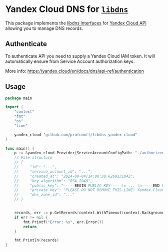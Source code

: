 # Yandex Cloud DNS for [`libdns`](https://github.com/libdns/libdns)

This package implements the [libdns interfaces](https://github.com/libdns/libdns) for [Yandex Cloud API](https://yandex.cloud/en/docs/dns/api-ref/) allowing you to manage DNS records.


## Authenticate

To authenticate API you need to supply a Yandex Cloud IAM token. It will automatically ensure from Service Account authorization keys.

More info: <https://yandex.cloud/en/docs/dns/api-ref/authentication>


## Usage

```go
package main

import (
    "context"
    "fmt"
    "os"
    "time"

    yandex_cloud "github.com/profcomff/libdns-yandex-cloud"
)

func main() {
    p := &yandex_cloud.Provider{ServiceAccountConfigPath: "./authorized_keys.json"}
    // File structure
    // {
    //     "id": "...",
    //     "service_account_id": "...",
    //     "created_at": "2024-08-04T14:00:38.626813184Z",
    //     "key_algorithm": "RSA_2048",
    //     "public_key": "-----BEGIN PUBLIC KEY-----\n ... \n-----END PUBLIC KEY-----\n",
    //     "private_key": "PLEASE DO NOT REMOVE THIS LINE! Yandex.Cloud SA Key ID <...>\n-----BEGIN PRIVATE KEY-----\n ... \n-----END PRIVATE KEY-----\n",
    //     "dns_zone_id": "..."
    // }


    records, err := p.GetRecords(context.WithTimeout(context.Background(), time.Duration(15*time.Second)), "")
    if err != nil {
        fmt.Printf("Error: %s", err.Error())
        return
    }

    fmt.Println(records)
}
```

